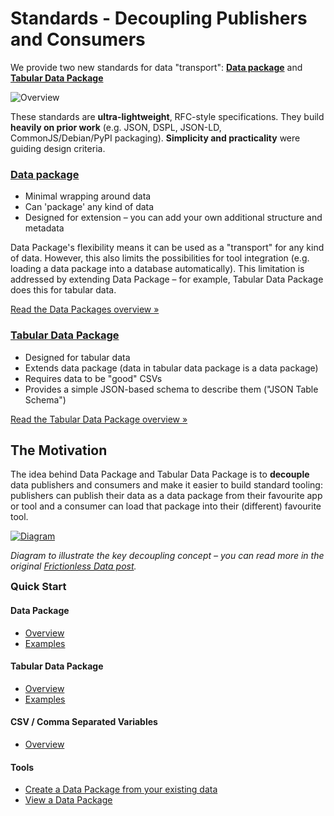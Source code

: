 # Standards - Decoupling Publishers and Consumers

We provide two new standards for data "transport": **[Data package](data-package)** and **[Tabular Data Package](tabular-data-package)**

![Overview](https://docs.google.com/drawings/d/1SZxJ00WEp3iK5fqljc-yumalRePmwdaaH98_8uJYlbs/pub?w=350&h=345)

These standards are **ultra-lightweight**, RFC-style specifications. They build **heavily on prior work** (e.g. JSON, DSPL, JSON-LD, CommonJS/Debian/PyPI packaging). **Simplicity and practicality** were guiding design criteria.</p>

### [Data package](data-package)

* Minimal wrapping around data
* Can 'package' any kind of data
* Designed for extension – you can add your own additional structure and metadata

Data Package's flexibility means it can be used as a "transport" for any
kind of data. However, this also limits the possibilities for tool integration (e.g. loading a data package into a database automatically). This limitation is addressed by extending Data Package – for example, Tabular Data Package does this for tabular data.

[Read the Data Packages overview »](data-package)

### [Tabular Data Package](tabular-data-package)

* Designed for tabular data
* Extends data package (data in tabular data package is a data package)
* Requires data to be "good" CSVs
* Provides a simple JSON-based schema to describe them ("JSON Table Schema")

[Read the Tabular Data Package overview »](tabular-data-package)

## The Motivation

The idea behind Data Package and Tabular Data Package is to **decouple** data publishers and consumers and make it easier to build standard tooling: publishers can publish their data as a data package from their favourite app or tool and a consumer can load that package into their (different) favourite tool.

[![Diagram](http://assets.okfn.org/p/data.okfn.org/img/the-idea.png)](http://assets.okfn.org/p/data.okfn.org/img/the-idea.png)

*Diagram to illustrate the key decoupling concept – you can read more in the original [Frictionless Data post](http://blog.okfn.org/2013/04/24/frictionless-data-making-it-radically-easier-to-get-stuff-done-with-data/).*

[data-package]: /doc/data-package
[tabular-data-package]: /doc/tabular-data-package

<div class="span4 offset1">
  <div class="well">
  <h3 style="margin-top: 0;">Quick Start</h3>

  <h4>Data Package</h4>
  <ul>
    <li><a href="/doc/data-package">Overview</a></li>
    <li><a href="/doc/data-package#examples">Examples</a></li>
  </ul> 
  <h4>Tabular Data Package</h4>
  <ul>
    <li><a href="/doc/tabular-data-package">Overview</a></li>
    <li><a href="/doc/tabular-data-package#examples">Examples</a></li>
  </ul>
  <h4>CSV / Comma Separated Variables</h4>
  <ul>
    <li><a href="/doc/csv">Overview</a></li>
  </ul>

  <h4>Tools</h4>
  <ul>
    <li><a href="/tools/create">Create a Data Package from your existing data</a></li>
    <li><a href="/tools/view">View a Data Package</a></li>
  </ul>
</div>

